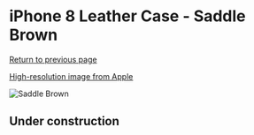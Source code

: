 # iPhone 8 Leather Case - Saddle Brown

[Return to previous page](/iphone_7)

[High-resolution image from Apple](https://store.storeimages.cdn-apple.com/8756/as-images.apple.com/is/MQH72?wid=4500&hei=4500&fmt=png)

<div style="width: 512px"><img src="/almost_uncompressed/MQH72.webp" alt="Saddle Brown"></div>

## Under construction
